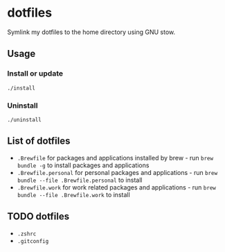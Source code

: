 # dotfiles

Symlink my dotfiles to the home directory using GNU stow.

## Usage

### Install or update

`./install`

### Uninstall
    
`./uninstall`

## List of dotfiles

* `.Brewfile` for packages and applications installed by brew - run `brew bundle -g` to install packages and applications
* `.Brewfile.personal` for personal packages and applications - run `brew bundle --file .Brewfile.personal` to install
* `.Brewfile.work` for work related packages and applications - run `brew bundle --file .Brewfile.work` to install

## TODO dotfiles

* `.zshrc`
* `.gitconfig`